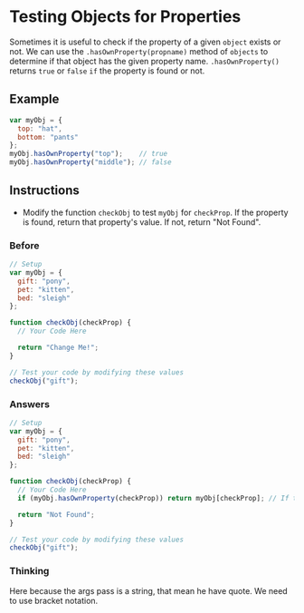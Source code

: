 # Testing Objects for Properties

Sometimes it is useful to check if the property of a given `object` exists
or not. We can use the `.hasOwnProperty(propname)` method of `objects` to
determine if that object has the given property name. `.hasOwnProperty()`
returns `true` or `false` `if` the property is found or not.

## Example

```javascript
var myObj = {
  top: "hat",
  bottom: "pants"
};
myObj.hasOwnProperty("top");    // true
myObj.hasOwnProperty("middle"); // false
```

## Instructions
 - Modify the function `checkObj` to test `myObj` for `checkProp`. If
 the property is found, return that property's value. If not, return "Not Found".

### Before

```javascript
// Setup
var myObj = {
  gift: "pony",
  pet: "kitten",
  bed: "sleigh"
};

function checkObj(checkProp) {
  // Your Code Here

  return "Change Me!";
}

// Test your code by modifying these values
checkObj("gift");
```

### Answers

```javascript
// Setup
var myObj = {
  gift: "pony",
  pet: "kitten",
  bed: "sleigh"
};

function checkObj(checkProp) {
  // Your Code Here
  if (myObj.hasOwnProperty(checkProp)) return myObj[checkProp]; // If true return the prop

  return "Not Found";
}

// Test your code by modifying these values
checkObj("gift");
```

### Thinking

Here because the args pass is a string, that mean he have quote. We need
to use bracket notation.
